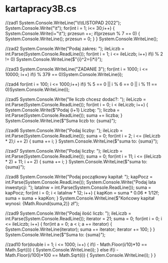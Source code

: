 # kartapracy3B.cs
//zad1
System.Console.WriteLine("\t\tLISTOPAD 2022");
System.Console.Write("\t");
for(int i = 1; i<= 30;i++)
{
    System.Console.Write(i+"\t");
    przesun ++;
    if(przesun % 7 == 0)
    {
        System.Console.WriteLine();
        przesun = 0;
    }
}
System.Console.WriteLine();

//zad2
System.Console.Write("Podaj zakres: ");
ileLiczb = int.Parse(System.Console.ReadLine());
for(int i = 1; i <= ileLiczb; i++) 
    if(i % 2 != 0) System.Console.WriteLine($"{i}^2={i*i}");

//zad3
System.Console.WriteLine("ZADANIE 3");
for(int i = 1000; i <= 10000; i++)
    if(i % 379 == 0)System.Console.WriteLine(i);

//zad4
for(int i = 100; i <= 1000;i++)
    if(i % 5 == 0 || i % 6 == 0 || i % 11 == 0)System.Console.WriteLine(i);

//zad5
System.Console.Write("Ile liczb chcesz dodać?: ");
ileLiczb = int.Parse(System.Console.ReadLine());
for(int i = 0; i < ileLiczb; i++)
{
    System.Console.Write($"Podaj {i+1} Liczbę: ");
    liczba = int.Parse(System.Console.ReadLine());
    suma += liczba;
}
System.Console.WriteLine($"Suma liczb to: {suma}");

//zad6
System.Console.Write("Podaj liczby: ");
ileLiczb = int.Parse(System.Console.ReadLine());
suma = 0;
for(int i = 2; i <= (ileLiczb * 2);i += 2)
{
    suma += i;
}
System.Console.WriteLine($"suma to: {suma}");

//zad7
System.Console.Write("Podaj liczby: ");
ileLiczb = int.Parse(System.Console.ReadLine());
suma = 0;
for(int i = 11; i <= (ileLiczb * 2) + 11; i += 2)
{
    suma += i;
}
System.Console.WriteLine($"suma to: {suma}");

//zad8
System.Console.Write("Podaj początkowy kapitał: ");
kapPocz = int.Parse(System.Console.ReadLine());
System.Console.Write("Podaj lata inwestycji: ");
lataInw = int.Parse(System.Console.ReadLine());
suma = kapPocz;
for(int i = 0; i < lataInw * 12; i++)
{
    kapKon = suma * 0.06 * 1/12f;
    suma = suma + kapKon;
}
System.Console.WriteLine($"Końcowy kapitał wynosi: {Math.Round(suma,2)} zł");

//zad9
System.Console.Write("Podaj ilość liczb: ");
ileLiczb = int.Parse(System.Console.ReadLine());
iterator = 21;
suma = 0;
for(int i = 0; i <= ileLiczb; i++)
{
    for(int a = 0; a < i; a += iterator)
    {
        System.Console.WriteLine(iterator);
        suma += iterator;
        iterator += 100;
    }
}
System.Console.WriteLine($"Suma to: {suma}");

//zad10
for(double i = 1; i <= 1000; i++)
{
    if(i - Math.Floor(i/10)*10 == Math.Sqrt(i))
    {
        System.Console.WriteLine(i);
    }
    else if(i - Math.Floor(i/100)*100 == Math.Sqrt(i))
    {
        System.Console.WriteLine(i);
    }
}
